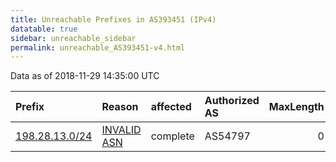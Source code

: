 ```yaml
---
title: Unreachable Prefixes in AS393451 (IPv4)
datatable: true
sidebar: unreachable_sidebar
permalink: unreachable_AS393451-v4.html
---
```


Data as of 2018-11-29 14:35:00 UTC


<div class="datatable-begin"></div>

| Prefix                                                 | Reason                                                                                                 | affected   | Authorized AS   |   MaxLength | Anchor                           |   unreachable /24s |
|:-------------------------------------------------------|:-------------------------------------------------------------------------------------------------------|:-----------|:----------------|------------:|:---------------------------------|-------------------:|
| [198.28.13.0/24](https://stat.ripe.net/198.28.13.0/24) | [INVALID ASN](https://rpki-validator.ripe.net/announcement-preview?asn=AS393451&prefix=198.28.13.0/24) | complete   | AS54797         |           0 | [ARIN](unreachable_ARIN-v4.html) |                  1 |

<div class="datatable-end"></div>